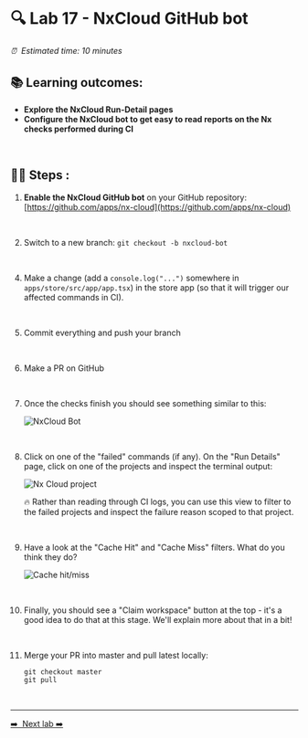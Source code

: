 # 🔍 Lab 17 - NxCloud GitHub bot

###### ⏰ &nbsp;Estimated time: 10 minutes

## 📚 Learning outcomes:

- **Explore the NxCloud Run-Detail pages**
- **Configure the NxCloud bot to get easy to read reports on the Nx checks performed during CI**
<br />

## 🏋️‍♀️ Steps :

1. **Enable the NxCloud GitHub bot** on your GitHub repository: [https://github.com/apps/nx-cloud](https://github.com/apps/nx-cloud)
<br />

2. Switch to a new branch: `git checkout -b nxcloud-bot`
<br />

4. Make a change (add a `console.log("...")` somewhere in `apps/store/src/app/app.tsx`) in the store app (so that it will trigger our affected commands in CI).

<br />

5. Commit everything and push your branch
<br />

6. Make a PR on GitHub
<br />

7. Once the checks finish you should see something similar to this:

   ![NxCloud Bot](./nx_cloud_bot.png)
<br />

8. Click on one of the "failed" commands (if any). On the "Run Details" page, click on one of the projects and inspect the terminal output:

   ![Nx Cloud project](./nx-cloud-projects.png)

   🔥 Rather than reading through CI logs, you can use this view to filter to the failed projects and inspect the failure reason scoped to that project.
<br />

9. Have a look at the "Cache Hit" and "Cache Miss" filters. What do you think they do?

   ![Cache hit/miss](./cache_hit_miss.png)
<br />

10. Finally, you should see a "Claim workspace" button at the top - it's a good idea to do that at this stage. We'll explain more about that in a bit!
<br />

11. Merge your PR into master and pull latest locally:

    ```
    git checkout master
    git pull
    ```
<br />

---

[➡️ &nbsp;Next lab ➡️](../lab18/LAB.md)
